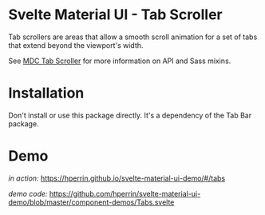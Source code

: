 # Svelte Material UI - Tab Scroller

Tab scrollers are areas that allow a smooth scroll animation for a set of tabs that extend beyond the viewport's width.

See [MDC Tab Scroller](https://material.io/develop/web/components/tabs/scroller/) for more information on API and Sass mixins.

# Installation

Don't install or use this package directly. It's a dependency of the Tab Bar package.

# Demo

*in action:* https://hperrin.github.io/svelte-material-ui-demo/#/tabs

*demo code:* https://github.com/hperrin/svelte-material-ui-demo/blob/master/component-demos/Tabs.svelte